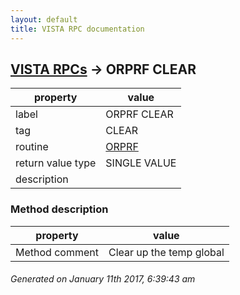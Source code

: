 ```yaml
---
layout: default
title: VISTA RPC documentation
---
```




## [VISTA RPCs](TableOfContent.md) &#8594; ORPRF CLEAR 

 property | value 
--- | --- 
 label | ORPRF CLEAR
 tag | CLEAR
 routine | [ORPRF](http://code.osehra.org/dox/Routine_ORPRF_source.html)
 return value type | SINGLE VALUE
 description | 


### Method description

 property | value 
--- | --- 
 Method comment | Clear up the temp global




 ###### Generated on January 11th 2017, 6:39:43 am